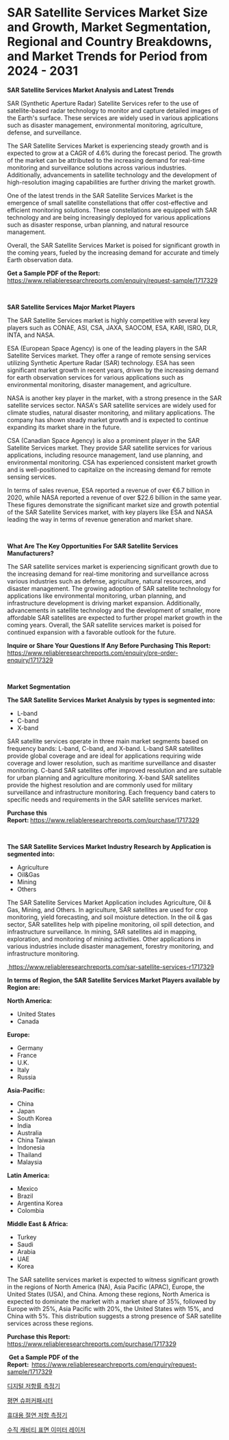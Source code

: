 <p><h1>SAR Satellite Services Market Size and Growth, Market Segmentation, Regional and Country Breakdowns, and Market Trends for Period from 2024 -  2031</h1></p><p><strong>SAR Satellite Services Market Analysis and Latest Trends</strong></p>
<p><p>SAR (Synthetic Aperture Radar) Satellite Services refer to the use of satellite-based radar technology to monitor and capture detailed images of the Earth's surface. These services are widely used in various applications such as disaster management, environmental monitoring, agriculture, defense, and surveillance.</p><p>The SAR Satellite Services Market is experiencing steady growth and is expected to grow at a CAGR of 4.6% during the forecast period. The growth of the market can be attributed to the increasing demand for real-time monitoring and surveillance solutions across various industries. Additionally, advancements in satellite technology and the development of high-resolution imaging capabilities are further driving the market growth.</p><p>One of the latest trends in the SAR Satellite Services Market is the emergence of small satellite constellations that offer cost-effective and efficient monitoring solutions. These constellations are equipped with SAR technology and are being increasingly deployed for various applications such as disaster response, urban planning, and natural resource management.</p><p>Overall, the SAR Satellite Services Market is poised for significant growth in the coming years, fueled by the increasing demand for accurate and timely Earth observation data.</p></p>
<p><strong>Get a Sample PDF of the Report:&nbsp;</strong> <a href="https://www.reliableresearchreports.com/enquiry/request-sample/1717329">https://www.reliableresearchreports.com/enquiry/request-sample/1717329</a></p>
<p>&nbsp;</p>
<p><strong>SAR Satellite Services Major Market Players</strong></p>
<p><p>The SAR Satellite Services market is highly competitive with several key players such as CONAE, ASI, CSA, JAXA, SAOCOM, ESA, KARI, ISRO, DLR, INTA, and NASA. </p><p>ESA (European Space Agency) is one of the leading players in the SAR Satellite Services market. They offer a range of remote sensing services utilizing Synthetic Aperture Radar (SAR) technology. ESA has seen significant market growth in recent years, driven by the increasing demand for earth observation services for various applications such as environmental monitoring, disaster management, and agriculture.</p><p>NASA is another key player in the market, with a strong presence in the SAR satellite services sector. NASA's SAR satellite services are widely used for climate studies, natural disaster monitoring, and military applications. The company has shown steady market growth and is expected to continue expanding its market share in the future.</p><p>CSA (Canadian Space Agency) is also a prominent player in the SAR Satellite Services market. They provide SAR satellite services for various applications, including resource management, land use planning, and environmental monitoring. CSA has experienced consistent market growth and is well-positioned to capitalize on the increasing demand for remote sensing services.</p><p>In terms of sales revenue, ESA reported a revenue of over €6.7 billion in 2020, while NASA reported a revenue of over $22.6 billion in the same year. These figures demonstrate the significant market size and growth potential of the SAR Satellite Services market, with key players like ESA and NASA leading the way in terms of revenue generation and market share.</p></p>
<p>&nbsp;</p>
<p><strong>What Are The Key Opportunities For SAR Satellite Services Manufacturers?</strong></p>
<p><p>The SAR satellite services market is experiencing significant growth due to the increasing demand for real-time monitoring and surveillance across various industries such as defense, agriculture, natural resources, and disaster management. The growing adoption of SAR satellite technology for applications like environmental monitoring, urban planning, and infrastructure development is driving market expansion. Additionally, advancements in satellite technology and the development of smaller, more affordable SAR satellites are expected to further propel market growth in the coming years. Overall, the SAR satellite services market is poised for continued expansion with a favorable outlook for the future.</p></p>
<p><strong>Inquire or Share Your Questions If Any Before Purchasing This Report:</strong> <a href="https://www.reliableresearchreports.com/enquiry/pre-order-enquiry/1717329">https://www.reliableresearchreports.com/enquiry/pre-order-enquiry/1717329</a></p>
<p>&nbsp;</p>
<p><strong>Market Segmentation</strong></p>
<p><strong>The SAR Satellite Services Market Analysis by types is segmented into:</strong></p>
<p><ul><li>L-band</li><li>C-band</li><li>X-band</li></ul></p>
<p><p>SAR satellite services operate in three main market segments based on frequency bands: L-band, C-band, and X-band. L-band SAR satellites provide global coverage and are ideal for applications requiring wide coverage and lower resolution, such as maritime surveillance and disaster monitoring. C-band SAR satellites offer improved resolution and are suitable for urban planning and agriculture monitoring. X-band SAR satellites provide the highest resolution and are commonly used for military surveillance and infrastructure monitoring. Each frequency band caters to specific needs and requirements in the SAR satellite services market.</p></p>
<p><strong>Purchase this Report:&nbsp;</strong><a href="https://www.reliableresearchreports.com/purchase/1717329">https://www.reliableresearchreports.com/purchase/1717329</a></p>
<p>&nbsp;</p>
<p><strong>The SAR Satellite Services Market Industry Research by Application is segmented into:</strong></p>
<p><ul><li>Agriculture</li><li>Oil&Gas</li><li>Mining</li><li>Others</li></ul></p>
<p><p>The SAR Satellite Services Market Application includes Agriculture, Oil & Gas, Mining, and Others. In agriculture, SAR satellites are used for crop monitoring, yield forecasting, and soil moisture detection. In the oil & gas sector, SAR satellites help with pipeline monitoring, oil spill detection, and infrastructure surveillance. In mining, SAR satellites aid in mapping, exploration, and monitoring of mining activities. Other applications in various industries include disaster management, forestry monitoring, and infrastructure monitoring.</p></p>
<p><a href="https://www.reliableresearchreports.com/sar-satellite-services-r1717329">&nbsp;https://www.reliableresearchreports.com/sar-satellite-services-r1717329</a></p>
<p><strong>In terms of Region, the SAR Satellite Services Market Players available by Region are:</strong></p>
<p>
    <p> <strong> North America: </strong>
        <ul>
            <li>United States</li>
            <li>Canada</li>
        </ul>
        </p> 
    <p> <strong> Europe: </strong>
        <ul>
            <li>Germany</li>
            <li>France</li>
            <li>U.K.</li>
            <li>Italy</li>
            <li>Russia</li>
        </ul>
        </p> 
    <p> <strong> Asia-Pacific: </strong>
        <ul>
            <li>China</li>
            <li>Japan</li>
            <li>South Korea</li>
            <li>India</li>
            <li>Australia</li>
            <li>China Taiwan</li>
            <li>Indonesia</li>
            <li>Thailand</li>
            <li>Malaysia</li>
        </ul>
        </p> 
    <p> <strong> Latin America: </strong>
        <ul>
            <li>Mexico</li>
            <li>Brazil</li>
            <li>Argentina Korea</li>
            <li>Colombia</li>
        </ul>
        </p> 
    <p> <strong> Middle East & Africa: </strong>
        <ul>
            <li>Turkey</li>
            <li>Saudi</li>
            <li>Arabia</li>
            <li>UAE</li>
            <li>Korea</li>
        </ul>
    </p>
    </p>
<p><p>The SAR satellite services market is expected to witness significant growth in the regions of North America (NA), Asia Pacific (APAC), Europe, the United States (USA), and China. Among these regions, North America is expected to dominate the market with a market share of 35%, followed by Europe with 25%, Asia Pacific with 20%, the United States with 15%, and China with 5%. This distribution suggests a strong presence of SAR satellite services across these regions.</p></p>
<p><strong>Purchase this Report: </strong><a href="https://www.reliableresearchreports.com/purchase/1717329">https://www.reliableresearchreports.com/purchase/1717329</a></p>
<p>&nbsp;<strong>Get a Sample PDF of the Report:&nbsp;&nbsp;</strong><a href="https://www.reliableresearchreports.com/enquiry/request-sample/1717329">https://www.reliableresearchreports.com/enquiry/request-sample/1717329</a></p>
<p><strong></strong></p>
<p><p><a href="https://github.com/bossladyaries0/Market-Research-Report-List-1/blob/main/8089596101832.md">디지털 저항률 측정기</a></p><p><a href="https://medium.com/@emmareed1901/%ED%8F%89%EB%A9%B4-%EC%8A%88%ED%8D%BC%EC%BB%A4%ED%8C%A8%EC%8B%9C%ED%84%B0-%EC%8B%9C%EC%9E%A5-%EB%B6%84%EC%84%9D-%EA%B8%80%EB%A1%9C%EB%B2%8C-%EC%82%B0%EC%97%85-%EC%A0%84%EB%A7%9D%EA%B3%BC-%EC%98%88%EC%B8%A1-2024%EB%85%84%EB%B6%80%ED%84%B0-2031%EB%85%84%EA%B9%8C%EC%A7%80-fbeccada6519">평면 슈퍼커패시터</a></p><p><a href="https://github.com/DavidCarter19662022/Market-Research-Report-List-1/blob/main/3881949101833.md">휴대용 절연 저항 측정기</a></p><p><a href="https://medium.com/@darrellacocha6765ej/%EC%88%98%EC%A7%81-%EC%BA%90%EB%B9%84%ED%8B%B0-%ED%91%9C%EB%A9%B4-%EB%B0%9C%EA%B4%91-%EB%8B%A4%EC%9D%B4%EC%98%A4%EB%93%9C-%EC%8B%9C%EC%9E%A5-2031%EB%85%84%EA%B9%8C%EC%A7%80-%EC%84%B1%EA%B3%B5%EC%A0%81%EC%9D%B8-%EB%B9%84%EC%A6%88%EB%8B%88%EC%8A%A4-%EC%A0%84%EB%9E%B5%EC%9D%98-%EC%97%B4%EC%87%A0-%EC%98%88%EC%B8%A1-298d5a828fcf">수직 캐비티 표면 이미터 레이저</a></p></p>